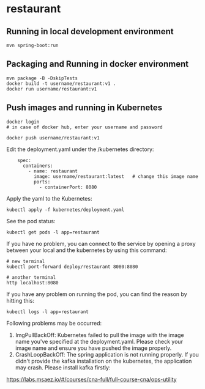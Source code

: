 # restaurant

## Running in local development environment

```
mvn spring-boot:run
```

## Packaging and Running in docker environment

```
mvn package -B -DskipTests
docker build -t username/restaurant:v1 .
docker run username/restaurant:v1
```

## Push images and running in Kubernetes

```
docker login 
# in case of docker hub, enter your username and password

docker push username/restaurant:v1
```

Edit the deployment.yaml under the /kubernetes directory:
```
    spec:
      containers:
        - name: restaurant
          image: username/restaurant:latest   # change this image name
          ports:
            - containerPort: 8080

```

Apply the yaml to the Kubernetes:
```
kubectl apply -f kubernetes/deployment.yaml
```

See the pod status:
```
kubectl get pods -l app=restaurant
```

If you have no problem, you can connect to the service by opening a proxy between your local and the kubernetes by using this command:
```
# new terminal
kubectl port-forward deploy/restaurant 8080:8080

# another terminal
http localhost:8080
```

If you have any problem on running the pod, you can find the reason by hitting this:
```
kubectl logs -l app=restaurant
```

Following problems may be occurred:

1. ImgPullBackOff:  Kubernetes failed to pull the image with the image name you've specified at the deployment.yaml. Please check your image name and ensure you have pushed the image properly.
1. CrashLoopBackOff: The spring application is not running properly. If you didn't provide the kafka installation on the kubernetes, the application may crash. Please install kafka firstly:

https://labs.msaez.io/#/courses/cna-full/full-course-cna/ops-utility

